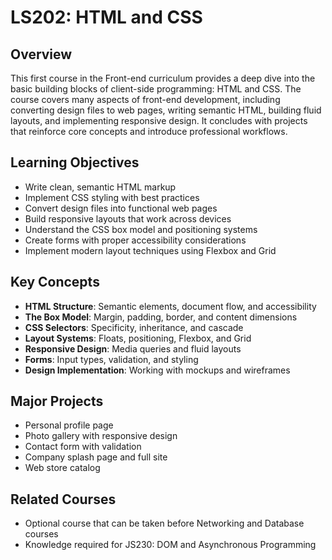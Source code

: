 # LS202: HTML and CSS

## Overview
This first course in the Front-end curriculum provides a deep dive into the basic building blocks of client-side programming: HTML and CSS. The course covers many aspects of front-end development, including converting design files to web pages, writing semantic HTML, building fluid layouts, and implementing responsive design. It concludes with projects that reinforce core concepts and introduce professional workflows.

## Learning Objectives
- Write clean, semantic HTML markup
- Implement CSS styling with best practices
- Convert design files into functional web pages
- Build responsive layouts that work across devices
- Understand the CSS box model and positioning systems
- Create forms with proper accessibility considerations
- Implement modern layout techniques using Flexbox and Grid

## Key Concepts
- **HTML Structure**: Semantic elements, document flow, and accessibility
- **The Box Model**: Margin, padding, border, and content dimensions
- **CSS Selectors**: Specificity, inheritance, and cascade
- **Layout Systems**: Floats, positioning, Flexbox, and Grid
- **Responsive Design**: Media queries and fluid layouts
- **Forms**: Input types, validation, and styling
- **Design Implementation**: Working with mockups and wireframes

## Major Projects
- Personal profile page
- Photo gallery with responsive design
- Contact form with validation
- Company splash page and full site
- Web store catalog

## Related Courses
- Optional course that can be taken before Networking and Database courses
- Knowledge required for JS230: DOM and Asynchronous Programming

